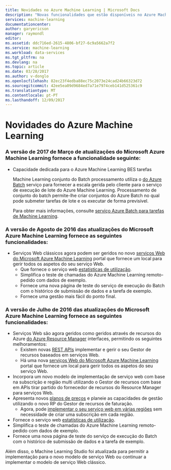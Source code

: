 ```yaml
---
title: Novidades no Azure Machine Learning | Microsoft Docs
description: "Novas funcionalidades que estão disponíveis no Azure Machine Learning."
services: machine-learning
documentationcenter: 
author: garyericson
manager: raymondl
editor: 
ms.assetid: ddc716ed-2615-4806-bf27-6c9a5662a7f2
ms.service: machine-learning
ms.workload: data-services
ms.tgt_pltfrm: na
ms.devlang: na
ms.topic: article
ms.date: 03/28/2017
ms.author: v-donglo
ms.openlocfilehash: 82ec23f4edba88ec75c2073e24cad24b66323d72
ms.sourcegitcommit: 42ee5ea09d9684ed7a71e7974ceb141d525361c9
ms.translationtype: MT
ms.contentlocale: pt-PT
ms.lasthandoff: 12/09/2017
---
```

# <a name="whats-new-in-azure-machine-learning"></a>Novidades do Azure Machine Learning

### <a name="the-march-2017-release-of-microsoft-azure-machine-learning-updates-provides-the-following-feature"></a>A versão de 2017 de Março de atualizações do Microsoft Azure Machine Learning fornece a funcionalidade seguinte:



* Capacidade dedicada para o Azure Machine Learning BES tarefas

    Machine Learning conjunto do Batch processamento utiliza o [do Azure Batch](../../batch/batch-technical-overview.md) serviço para fornecer a escala gerida pelo cliente para o serviço de execução de lote do Azure Machine Learning. Processamento de conjunto do batch permite-lhe criar conjuntos do Azure Batch no qual pode submeter tarefas de lote e os executar de forma previsível.

    Para obter mais informações, consulte [serviço Azure Batch para tarefas de Machine Learning](dedicated-capacity-for-bes-jobs.md).


### <a name="the-august-2016-release-of-microsoft-azure-machine-learning-updates-provide-the-following-features"></a>A versão de Agosto de 2016 das atualizações do Microsoft Azure Machine Learning fornece as seguintes funcionalidades:
* Serviços Web clássicos agora podem ser geridos no novo [serviços Web do Microsoft Azure Machine Learning](https://services.azureml.net/) portal que fornece um local para gerir todos os aspetos do seu serviço Web.    
  * Que fornece o serviço web [estatísticas de utilização](manage-new-webservice.md).
  * Simplifica o teste de chamadas do Azure Machine Learning remoto-pedido com dados de exemplo.
  * Fornece uma nova página de teste do serviço de execução do Batch com o histórico de submissão de dados e a tarefa de exemplo.
  * Fornece uma gestão mais fácil do ponto final.

### <a name="the-july-2016-release-of-microsoft-azure-machine-learning-updates-provide-the-following-features"></a>A versão de Julho de 2016 das atualizações do Microsoft Azure Machine Learning fornece as seguintes funcionalidades:
* Serviços Web são agora geridos como geridos através de recursos do Azure [do Azure Resource Manager](../../azure-resource-manager/resource-group-overview.md) interfaces, permitindo os seguintes melhoramentos:
  * Existem novas [REST APIs](https://msdn.microsoft.com/library/azure/Dn950030.aspx) implementar e gerir o seu Gestor de recursos baseados em serviços Web.
  * Há uma nova [serviços Web do Microsoft Azure Machine Learning](https://services.azureml.net/) portal que fornece um local para gerir todos os aspetos do seu serviço Web.
* Incorpora um novo modelo de implementação de serviço web com base na subscrição e região multi utilizando o Gestor de recursos com base em APIs tirar partido do fornecedor de recursos do Resource Manager para serviços Web.
* Apresenta novos [planos de preços](https://azure.microsoft.com/pricing/details/machine-learning/) e planeie as capacidades de gestão utilizando o novo RP do Gestor de recursos de faturação.
  * Agora, pode [implementar o seu serviço web em várias regiões](how-to-deploy-to-multiple-regions.md) sem necessidade de criar uma subscrição em cada região.
* Fornece o serviço web [estatísticas de utilização](manage-new-webservice.md).
* Simplifica o teste de chamadas do Azure Machine Learning remoto-pedido com dados de exemplo.
* Fornece uma nova página de teste do serviço de execução do Batch com o histórico de submissão de dados e a tarefa de exemplo.

Além disso, o Machine Learning Studio foi atualizada para permitir a implementação para o novo modelo de serviço Web ou continuar a implementar o modelo de serviço Web clássico. 

